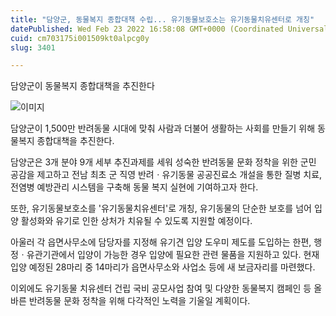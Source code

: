 ```yaml
---
title: "담양군, 동물복지 종합대책 수립... 유기동물보호소는 유기동물치유센터로 개칭"
datePublished: Wed Feb 23 2022 16:58:08 GMT+0000 (Coordinated Universal Time)
cuid: cm703175i001509kt0alpcg0y
slug: 3401

---
```



담양군이 동물복지 종합대책을 추진한다

![이미지](https://cdn.hashnode.com/res/hashnode/image/upload/v1739254179490/5c4a1f75-75c0-493c-bb3e-09e4a25b8547.jpeg)

담양군이 1,500만 반려동물 시대에 맞춰 사람과 더불어 생활하는 사회를 만들기 위해 동물복지 종합대책을 추진한다.

담양군은 3개 분야 9개 세부 추진과제를 세워 성숙한 반려동물 문화 정착을 위한 군민 공감을 제고하고 전남 최초 군 직영 반려ㆍ유기동물 공공진료소 개설을 통한 질병 치료, 전염병 예방관리 시스템을 구축해 동물 복지 실현에 기여하고자 한다.

또한, 유기동물보호소를 '유기동물치유센터'로 개칭, 유기동물의 단순한 보호를 넘어 입양 활성화와 유기로 인한 상처가 치유될 수 있도록 지원할 예정이다.

아울러 각 읍면사무소에 담당자를 지정해 유기견 입양 도우미 제도를 도입하는 한편, 행정ㆍ유관기관에서 입양이 가능한 경우 입양에 필요한 관련 물품을 지원하고 있다. 현재 입양 예정된 28마리 중 14마리가 읍면사무소와 사업소 등에 새 보금자리를 마련했다.

이외에도 유기동물 치유센터 건립 국비 공모사업 참여 및 다양한 동물복지 캠페인 등 올바른 반려동물 문화 정착을 위해 다각적인 노력을 기울일 계획이다.